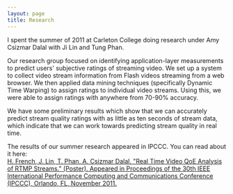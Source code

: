 ```yaml
---
layout: page
title: Research
---
```

I spent the summer of 2011 at Carleton College doing research under Amy Csizmar Dalal with Ji Lin and Tung Phan.  

Our research group focused on identifying application-layer measurements to predict users' subjective ratings of streaming video. We set up a system to collect video stream information from Flash videos streaming from a web browser.  We then applied data mining techniques (specifically Dynamic Time Warping) to assign ratings to individual video streams.  Using this, we were able to assign ratings with anywhere from 70-90% accuracy.

We have some preliminary results which show that we can accurately predict stream quality ratings with as little as ten seconds of stream data, which indicate that we can work towards predicting stream quality in real time.

The results of our summer research appeared in IPCCC.  You can read about it here:<br/>
<a href="/images/research.pdf">H. French, J. Lin, T. Phan, A. Csizmar Dalal. "Real Time Video QoE Analysis of RTMP Streams." (Poster). Appeared in Proceedings of the 30th IEEE International Performance Computing and Communications Conference (IPCCC), Orlando, FL, November 2011.</a>

